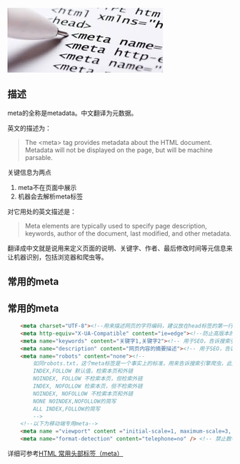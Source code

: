 ![Meta标签](../imgs/meta.jpg)
## 描述
meta的全称是metadata。中文翻译为元数据。

英文的描述为：
> The &lt;meta&gt; tag provides metadata about the HTML document. Metadata will not be displayed on the page, but will be machine parsable.

关键信息为两点

1. meta不在页面中展示
2. 机器会去解析meta标签

对它用处的英文描述是：
> Meta elements are typically used to specify page description, keywords, author of the document, last modified, and other metadata.

翻译成中文就是说用来定义页面的说明、关键字、作者、最后修改时间等元信息来让机器识别，包括浏览器和爬虫等。

## 常用的meta

## 常用的meta
```html
    <meta charset="UTF-8"><!--用来描述网页的字符编码，建议放在head标签的第一行。因为如果在它之前出现了其他中文，如title标签中有中文，可能会导致中文乱码。-->
    <meta http-equiv="X-UA-Compatible" content="ie=edge"><!--防止高版本的IE浏览器使用IE7模式，这个必须放在任何script标签前面，否则会不起作用。-->
    <meta name="keywords" content="关键字1,关键字2"><!-- 用于SEO，告诉搜索引擎，网页的关键字信息。 -->
    <meta name="description" content="网页内容的摘要描述"><!-- 用于SEO，告诉搜索引擎，网页的摘要信息。 -->
    <meta name="robots" content="none"><!--
        如同robots.txt，这个meta标签是一个事实上的标准，用来告诉搜索引擎爬虫，此页面的爬取规则，content属性有："INDEX", "NOINDEX", "FOLLOW", "NOFOLLOW"，可以通过逗号组合多个，但只有部分组合有效。
        INDEX,FOLLOW 默认值，检索本页和外链
        NOINDEX, FOLLOW 不检索本页，但检索外链
        INDEX, NOFOLLOW 检索本页，但不检索外链
        NOINDEX, NOFOLLOW 不检索本页和外链
        NONE NOINDEX,NOFOLLOW的简写
        ALL INDEX,FOLLOW的简写
        -->
    <!--以下为移动端专用meta-->
    <meta name ="viewport" content ="initial-scale=1, maximum-scale=3, minimum-scale=1, user-scalable=no"><!--移动端viewport设置-->
    <meta name="format-detection" content="telephone=no" /> <!-- 禁止数字识自动别为电话号码 -->
```
详细可参考[HTML 常用头部标签（meta）](http://www.runoob.com/w3cnote/html-meta-intro.html)